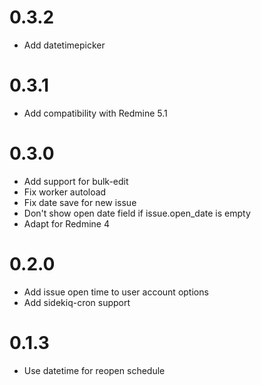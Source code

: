 # 0.3.2

* Add datetimepicker

# 0.3.1

* Add compatibility with Redmine 5.1

# 0.3.0

* Add support for bulk-edit
* Fix worker autoload
* Fix date save for new issue
* Don't show open date field if issue.open_date is empty
* Adapt for Redmine 4

# 0.2.0

* Add issue open time to user account options
* Add sidekiq-cron support

# 0.1.3

* Use datetime for reopen schedule
